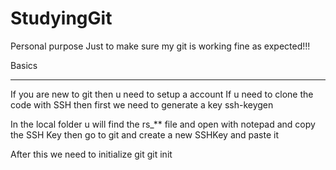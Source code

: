 # StudyingGit
Personal purpose
Just to make sure my git is working fine as expected!!!

Basics
******
If you are new to git then u need to setup a account 
If u need to clone the code with SSH then first we need to generate a key 
ssh-keygen

In the local folder u will find the rs_** file and open with notepad and 
copy the SSH Key then go to git and create a new SSHKey and paste it 

After this we need to initialize git 
       git init



